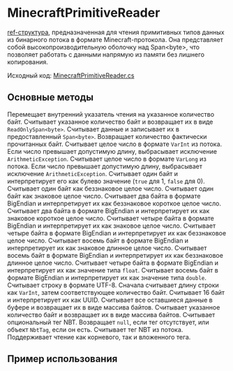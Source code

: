 # MinecraftPrimitiveReader


[ref-структура](https://learn.microsoft.com/en-us/dotnet/csharp/language-reference/builtin-types/ref-struct), предназначенная для чтения примитивных типов данных 
из бинарного потока в формате Minecraft-протокола. Она представляет собой
высокопроизводительную оболочку над Span&lt;byte&gt;,
что позволяет работать с данными напрямую из памяти без лишнего копирования.

Исходный код: [MinecraftPrimitiveReader.cs](https://github.com/Titlehhhh/McProtoNet/blob/dev/src/McProtoNet.Serialization/MinecraftPrimitiveReader.cs)

## Основные методы

<deflist>
<def title="void Advance(int count)">
Перемещает внутренний указатель чтения на указанное количество байт.
</def>
<def title="ReadOnlySpan<byte> Read(int count)">
Считывает указанное количество байт и возвращает их в виде <code>ReadOnlySpan&lt;byte&gt;</code>.
</def>
<def title="int Read(Span<byte> output)">
Считывает данные и записывает их в предоставленный <code>Span&lt;byte&gt;</code>. Возвращает количество фактически прочитанных байт.
</def>
<def title="int ReadVarInt()">
Считывает целое число в формате <code>VarInt</code> из потока. Если число превышает допустимую длину, выбрасывает исключение <code>ArithmeticException</code>.
</def>
<def title="long ReadVarLong()">
Считывает целое число в формате <code>VarLong</code> из потока. Если число превышает допустимую длину, выбрасывает исключение <code>ArithmeticException</code>.
</def>
<def title="bool ReadBoolean()">
Считывает один байт и интерпретирует его как булево значение (<code>true</code> для 1, <code>false</code> для 0).
</def>
<def title="byte ReadUnsignedByte()">
Считывает один байт как беззнаковое целое число.
</def>
<def title="sbyte ReadSignedByte()">
Считывает один байт как знаковое целое число.
</def>
<def title="ushort ReadUnsignedShort()">
Считывает два байта в формате BigEndian и интерпретирует их как беззнаковое короткое целое число.
</def>
<def title="short ReadSignedShort()">
Считывает два байта в формате BigEndian и интерпретирует их как знаковое короткое целое число.
</def>
<def title="int ReadSignedInt()">
Считывает четыре байта в формате BigEndian и интерпретирует их как знаковое целое число.
</def>
<def title="uint ReadUnsignedInt()">
Считывает четыре байта в формате BigEndian и интерпретирует их как беззнаковое целое число.
</def>
<def title="long ReadSignedLong()">
Считывает восемь байт в формате BigEndian и интерпретирует их как знаковое длинное целое число.
</def>
<def title="ulong ReadUnsignedLong()">
Считывает восемь байт в формате BigEndian и интерпретирует их как беззнаковое длинное целое число.
</def>
<def title="float ReadFloat()">
Считывает четыре байта в формате BigEndian и интерпретирует их как значение типа <code>float</code>.
</def>
<def title="double ReadDouble()">
Считывает восемь байт в формате BigEndian и интерпретирует их как значение типа <code>double</code>.
</def>
<def title="string ReadString()">
Считывает строку в формате UTF-8. Сначала считывает длину строки как <code>VarInt</code>, затем соответствующее количество байт.
</def>
<def title="Guid ReadUUID()">
Считывает 16 байт и интерпретирует их как UUID.
</def>
<def title="byte[] ReadRestBuffer()">
Считывает все оставшиеся данные в буфере и возвращает их в виде массива байтов.
</def>
<def title="byte[] ReadBuffer(int length)">
Считывает указанное количество байт и возвращает их в виде массива байтов.
</def>
<def title="NbtTag? ReadOptionalNbtTag(bool readRootTag)">
Считывает опциональный тег NBT. Возвращает <code>null</code>, если тег отсутствует, или объект <code>NbtTag</code>, если он есть.
</def>
<def title="NbtTag ReadNbtTag(bool readRootTag)">
Считывает тег NBT из потока. Поддерживает чтение как корневого, так и вложенного тега.
</def>
</deflist>

## Пример использования

<code-block lang="C#" src="../code-samples/PrimitiveReaderSample.cs"/>